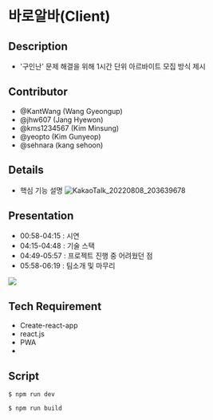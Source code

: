 # 바로알바(Client)

## Description
- '구인난' 문제 해결을 위해 1시간 단위 아르바이트 모집 방식 제시

## Contributor
- @KantWang (Wang Gyeongup)
- @jhw607 (Jang Hyewon)
- @kms1234567 (Kim Minsung)
- @yeopto (Kim Gunyeop)
- @sehnara (kang sehoon)

## Details
- 핵심 기능 설명
![KakaoTalk_20220808_203639678](https://user-images.githubusercontent.com/68607512/193293686-78ae08f6-7d08-4e05-9dd7-aae9e35d9e92.png)

## Presentation
- 00:58-04:15 : 시연 
- 04:15-04:48 : 기술 스택
- 04:49-05:57 : 프로젝트 진행 중 어려웠던 점
- 05:58-06:19 : 팀소개 및 마무리
<img src="https://www.youtube.com/watch?v=EM6j4d8KUIQ&t=1s">


## Tech Requirement
- Create-react-app
- react.js
- PWA
- 

## Script
```
$ npm run dev
```
```
$ npm run build
```
